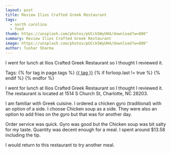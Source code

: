 ```yaml
---
layout: post
title: Review Ilios Crafted Greek Restaurant
tags:
  - north carolina
  - food
thumb: https://unsplash.com/photos/pUCck5WyUH4/download?w=800"
summary: Review Ilios Crafted Greek Restaurant
image: https://unsplash.com/photos/pUCck5WyUH4/download?w=800"
author: Tushar Sharma
---
```


I went for lunch at Ilios Crafted Greek Restaurant so I thought I reviewed it.<!-- truncate_here -->
<p>Tags: {% for tag in page.tags %} <a class="mytag" href="/tag/{{ tag }}" title="View posts tagged with &quot;{{ tag }}&quot;">{{ tag }}</a>  {% if forloop.last != true %} {% endif %} {% endfor %}</p>
 
I went for lunch at Ilios Crafted Greek Restaurant so I thought I reviewed it. The restaurant is located at 1514 S Church St, Charlotte, NC 28203.

I am familiar with Greek cuisine. I ordered a chicken gyro (traditional) with an option of a side. I choose Chicken soup as a side. They were also an option to add fries on the gyro but that was for another day.

Order service was quick. Gyro was good but the Chicken soup was bit salty for my taste. Quantity was decent enough for a meal. I spent around $13.58 including the tip.

I would return to this restaurant to try another meal.